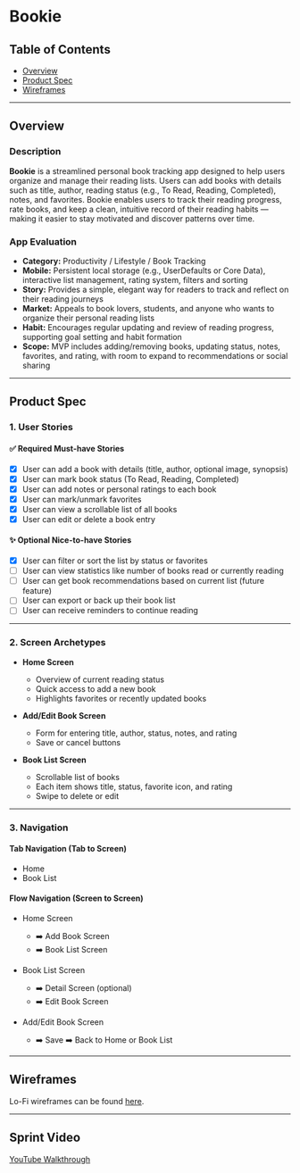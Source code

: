 # Bookie

## Table of Contents
- [Overview](#overview)
- [Product Spec](#product-spec)
- [Wireframes](#wireframes)

---

## Overview

### Description
**Bookie** is a streamlined personal book tracking app designed to help users organize and manage their reading lists. Users can add books with details such as title, author, reading status (e.g., To Read, Reading, Completed), notes, and favorites. Bookie enables users to track their reading progress, rate books, and keep a clean, intuitive record of their reading habits — making it easier to stay motivated and discover patterns over time.

### App Evaluation

- **Category:** Productivity / Lifestyle / Book Tracking  
- **Mobile:** Persistent local storage (e.g., UserDefaults or Core Data), interactive list management, rating system, filters and sorting  
- **Story:** Provides a simple, elegant way for readers to track and reflect on their reading journeys  
- **Market:** Appeals to book lovers, students, and anyone who wants to organize their personal reading lists  
- **Habit:** Encourages regular updating and review of reading progress, supporting goal setting and habit formation  
- **Scope:** MVP includes adding/removing books, updating status, notes, favorites, and rating, with room to expand to recommendations or social sharing

---

## Product Spec

### 1. User Stories

#### ✅ Required Must-have Stories
- [x] User can add a book with details (title, author, optional image, synopsis)
- [x] User can mark book status (To Read, Reading, Completed)
- [x] User can add notes or personal ratings to each book
- [x] User can mark/unmark favorites
- [x] User can view a scrollable list of all books
- [x] User can edit or delete a book entry

#### ✨ Optional Nice-to-have Stories
- [x] User can filter or sort the list by status or favorites
- [ ] User can view statistics like number of books read or currently reading
- [ ] User can get book recommendations based on current list (future feature)
- [ ] User can export or back up their book list
- [ ] User can receive reminders to continue reading

---

### 2. Screen Archetypes

- **Home Screen**
  - Overview of current reading status
  - Quick access to add a new book
  - Highlights favorites or recently updated books

- **Add/Edit Book Screen**
  - Form for entering title, author, status, notes, and rating
  - Save or cancel buttons

- **Book List Screen**
  - Scrollable list of books
  - Each item shows title, status, favorite icon, and rating
  - Swipe to delete or edit

---

### 3. Navigation

#### Tab Navigation (Tab to Screen)
- Home
- Book List

#### Flow Navigation (Screen to Screen)
- Home Screen  
  - ➡️ Add Book Screen  
  - ➡️ Book List Screen  

- Book List Screen  
  - ➡️ Detail Screen (optional)  
  - ➡️ Edit Book Screen

- Add/Edit Book Screen  
  - ➡️ Save ➡️ Back to Home or Book List  

---

## Wireframes

Lo-Fi wireframes can be found [here](https://www.figma.com/design/Nwt05poG5B7ORKuaYSl76o/Untitled?node-id=0-1&t=KOHURlkRhEFCCe1k-1).

---

## Sprint Video 

[YouTube Walkthrough](https://youtube.com/shorts/OtBm11uGMG8?feature=share)
